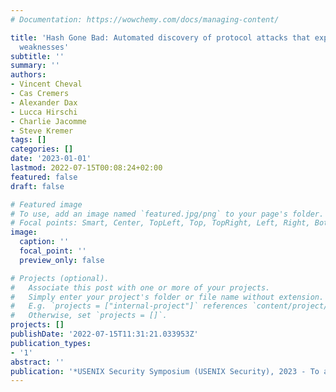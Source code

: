 ```yaml
---
# Documentation: https://wowchemy.com/docs/managing-content/

title: 'Hash Gone Bad: Automated discovery of protocol attacks that exploit hash function
  weaknesses'
subtitle: ''
summary: ''
authors:
- Vincent Cheval
- Cas Cremers
- Alexander Dax
- Lucca Hirschi
- Charlie Jacomme
- Steve Kremer
tags: []
categories: []
date: '2023-01-01'
lastmod: 2022-07-15T00:08:24+02:00
featured: false
draft: false

# Featured image
# To use, add an image named `featured.jpg/png` to your page's folder.
# Focal points: Smart, Center, TopLeft, Top, TopRight, Left, Right, BottomLeft, Bottom, BottomRight.
image:
  caption: ''
  focal_point: ''
  preview_only: false

# Projects (optional).
#   Associate this post with one or more of your projects.
#   Simply enter your project's folder or file name without extension.
#   E.g. `projects = ["internal-project"]` references `content/project/deep-learning/index.md`.
#   Otherwise, set `projects = []`.
projects: []
publishDate: '2022-07-15T11:31:21.033953Z'
publication_types:
- '1'
abstract: ''
publication: '*USENIX Security Symposium (USENIX Security), 2023 - To appear*'
---
```

